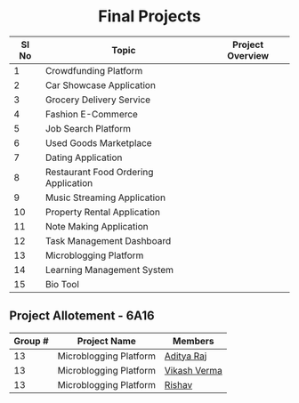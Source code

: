 <h1 align = "center">Final Projects</h1>


|Sl No | Topic | Project Overview |
|------|-------|------------------|
|1|Crowdfunding Platform||
|2|Car Showcase Application||
|3|Grocery Delivery Service||
|4|Fashion E-Commerce||
|5|Job Search Platform||
|6|Used Goods Marketplace||
|7|Dating Application||
|8|Restaurant Food Ordering Application ||
|9|Music Streaming Application||
|10|Property Rental Application||
|11|Note Making Application||
|12|Task Management Dashboard||
|13|Microblogging Platform||
|14|Learning Management System||
|15|Bio Tool||

## Project Allotement - 6A16

|Group # | Project Name | Members |
|------|-------|--------|
|13 | Microblogging Platform | [Aditya Raj](https://github.com/theadityaway) | 
|13 | Microblogging Platform | [Vikash Verma](https://github.com/Vikash00022)|
|13 | Microblogging Platform | [Rishav](https://github.com/meliodas-sama10)  |




